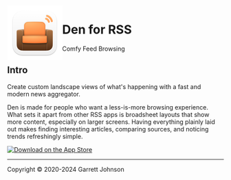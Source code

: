 <img src="Den/Assets.xcassets/AppIcon.appiconset/AppIcon-macOS-128pt@2x.png" alt="App Icon" width="128" height="128" align="left">
<h1>Den for RSS</h1>

Comfy Feed Browsing

## Intro

Create custom landscape views of what's happening with a fast and modern news aggregator.

Den is made for people who want a less-is-more browsing experience. What sets it apart from other RSS apps is broadsheet layouts that show more content, especially on larger screens. Having everything plainly laid out makes finding interesting articles, comparing sources, and noticing trends refreshingly simple.

<a href="https://apps.apple.com/app/apple-store/id1528917651?pt=106763870&amp;ct=GitHub&amp;mt=8" class="app-store-link"><img src="https://den.io/images/download-on-the-app-store-black.svg" width="216" height="72" alt="Download on the App Store"></a>

---

Copyright &copy; 2020-2024 Garrett Johnson
